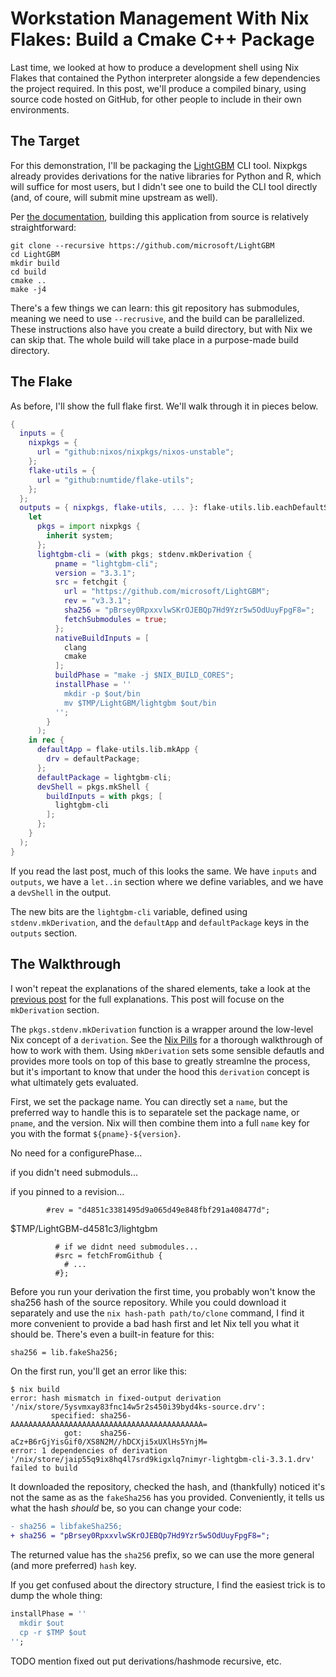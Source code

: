 # Workstation Management With Nix Flakes: Build a Cmake C++ Package

Last time, we looked at how to produce a development shell using Nix Flakes that contained the Python interpreter alongside a few dependencies the project required. In this post, we'll produce a compiled binary, using source code hosted on GitHub, for other people to include in their own environments.

## The Target

For this demonstration, I'll be packaging the [LightGBM](https://github.com/microsoft/LightGBM) CLI tool. Nixpkgs already provides derivations for the native libraries for Python and R, which will suffice for most users, but I didn't see one to build the CLI tool directly (and, of coure, will submit mine upstream as well).

Per [the documentation](https://lightgbm.readthedocs.io/en/latest/Installation-Guide.html), building this application from source is relatively straightforward:

```
git clone --recursive https://github.com/microsoft/LightGBM
cd LightGBM
mkdir build
cd build
cmake ..
make -j4
```

There's a few things we can learn: this git repository has submodules, meaning we need to use `--recrusive`, and the build can be parallelized. These instructions also have you create a build directory, but with Nix we can skip that. The whole build will take place in a purpose-made build directory.

## The Flake

As before, I'll show the full flake first. We'll walk through it in pieces below.

```nix
{
  inputs = {
    nixpkgs = {
      url = "github:nixos/nixpkgs/nixos-unstable";
    };
    flake-utils = {
      url = "github:numtide/flake-utils";
    };
  };
  outputs = { nixpkgs, flake-utils, ... }: flake-utils.lib.eachDefaultSystem (system:
    let
      pkgs = import nixpkgs {
        inherit system;
      };
      lightgbm-cli = (with pkgs; stdenv.mkDerivation {
          pname = "lightgbm-cli";
          version = "3.3.1";
          src = fetchgit {
            url = "https://github.com/microsoft/LightGBM";
            rev = "v3.3.1";
            sha256 = "pBrsey0RpxxvlwSKrOJEBQp7Hd9Yzr5w5OdUuyFpgF8=";
            fetchSubmodules = true;
          };
          nativeBuildInputs = [
            clang
            cmake
          ];
          buildPhase = "make -j $NIX_BUILD_CORES";
          installPhase = ''
            mkdir -p $out/bin
            mv $TMP/LightGBM/lightgbm $out/bin
          '';
        }
      );
    in rec {
      defaultApp = flake-utils.lib.mkApp {
        drv = defaultPackage;
      };
      defaultPackage = lightgbm-cli;
      devShell = pkgs.mkShell {
        buildInputs = with pkgs; [
          lightgbm-cli
        ];
      };
    }
  );
}
```

If you read the last post, much of this looks the same. We have `inputs` and `outputs`, we have a `let..in` section where we define variables, and we have a `devShell` in the output.

The new bits are the `lightgbm-cli` variable, defined using `stdenv.mkDerivation`, and the `defaultApp` and `defaultPackage` keys in the `outputs` section.

## The Walkthrough

I won't repeat the explanations of the shared elements, take a look at the [previous post](https://dev.to/deciduously/workspace-management-with-nix-flakes-jupyter-notebook-example-2kke) for the full explanations. This post will focuse on the `mkDerivation` section.

The `pkgs.stdenv.mkDerivation` function is a wrapper around the low-level Nix concept of a `derivation`. See the [Nix Pills](https://nixos.org/guides/nix-pills/our-first-derivation.html) for a thorough walkthrough of how to work with them. Using `mkDerivation` sets some sensible defautls and provides more tools on top of this base to greatly streamlne the process, but it's important to know that under the hood this `derivation` concept is what ultimately gets evaluated.

First, we set the package name. You can directly set a `name`, but the preferred way to handle this is to separatele set the package name, or `pname`, and the version. Nix will then combine them into a full `name` key for you with the format `${pname}-${version}`.

No need for a configurePhase...

if you didn't need submoduls...

if you pinned to a revision...

            #rev = "d4851c3381495d9a065d49e848fbf291a408477d";

$TMP/LightGBM-d4581c3/lightgbm

```
          # if we didnt need submodules...
          #src = fetchFromGithub {
            # ...
          #};
```

Before you run your derivation the first time, you probably won't know the sha256 hash of the source repository. While you could download it separately and use the `nix hash-path path/to/clone` command, I find it more convenient to provide a bad hash first and let Nix tell you what it should be. There's even a built-in feature for this:

```nix
sha256 = lib.fakeSha256;
```

On the first run, you'll get an error like this:

```
$ nix build
error: hash mismatch in fixed-output derivation '/nix/store/5ysvmxay83fnc14w5r2s450i39byd4ks-source.drv':
         specified: sha256-AAAAAAAAAAAAAAAAAAAAAAAAAAAAAAAAAAAAAAAAAAA=
            got:    sha256-aCz+B6rGjYisGif0/XS8N2M//hDCXji5xUXlHs5YnjM=
error: 1 dependencies of derivation '/nix/store/jaip55q9ix8hq4l7srd9kigxlq7nimyr-lightgbm-cli-3.3.1.drv' failed to build
```

It downloaded the repository, checked the hash, and (thankfully) noticed it's not the same as as the `fakeSha256` has you provided. Conveniently, it tells us what the hash _should_ be, so you can change your code:

```diff
- sha256 = libfakeSha256;
+ sha256 = "pBrsey0RpxxvlwSKrOJEBQp7Hd9Yzr5w5OdUuyFpgF8=";
```

The returned value has the `sha256` prefix, so we can use the more general (and more preferred) `hash` key.

If you get confused about the directory structure, I find the easiest trick is to dump the whole thing:

```nix
installPhase = ''
  mkdir $out
  cp -r $TMP $out
'';
```

TODO mention fixed out put derivations/hashmode recursive, etc.
